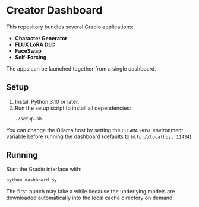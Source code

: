 # Creator Dashboard

This repository bundles several Gradio applications:

- **Character Generator**
- **FLUX LoRA DLC**
- **FaceSwap**
- **Self‑Forcing**

The apps can be launched together from a single dashboard.

## Setup

1. Install Python 3.10 or later.
2. Run the setup script to install all dependencies:
   ```bash
   ./setup.sh
   ```

You can change the Ollama host by setting the `OLLAMA_HOST` environment variable
before running the dashboard (defaults to `http://localhost:11434`).

## Running

Start the Gradio interface with:

```bash
python dashboard.py
```

The first launch may take a while because the underlying models are downloaded
automatically into the local cache directory on demand.

